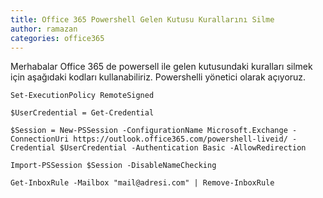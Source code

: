 ```yaml
---
title: Office 365 Powershell Gelen Kutusu Kurallarını Silme
author: ramazan
categories: office365
---
```


Merhabalar
Office 365 de powersell ile gelen kutusundaki kuralları silmek için aşağıdaki kodları kullanabiliriz.
Powershelli yönetici olarak açıyoruz.
```
Set-ExecutionPolicy RemoteSigned

$UserCredential = Get-Credential

$Session = New-PSSession -ConfigurationName Microsoft.Exchange -ConnectionUri https://outlook.office365.com/powershell-liveid/ -Credential $UserCredential -Authentication Basic -AllowRedirection

Import-PSSession $Session -DisableNameChecking

Get-InboxRule -Mailbox "mail@adresi.com" | Remove-InboxRule

```
